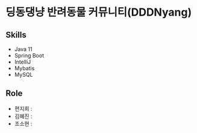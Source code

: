 # 딩동댕냥 반려동물 커뮤니티(DDDNyang)

## Skills
+ Java 11
+ Spring Boot
+ IntelliJ
+ Mybatis
+ MySQL

## Role
+ 편지희 : 
+ 김혜진 : 
+ 조소현 : 
